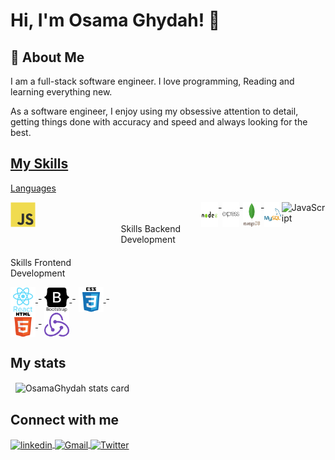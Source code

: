 # Hi, I'm Osama Ghydah! 👋
## 🚀 About Me


I am a full-stack software engineer. I love programming,
Reading and learning everything new.

As a software engineer, I enjoy using my obsessive attention to detail, getting things done with accuracy and speed and always looking for the best.<a href="https://developer.mozilla.org/en-US/docs/Web/JavaScript" target="blank">
  
  
  
  ## My Skills
  
  Languages
  <div style="display:flex">
  <div>
<img align="center" src="https://raw.githubusercontent.com/devicons/devicon/master/icons/javascript/javascript-original.svg" alt="JavaScript" height="40" width="40" />
</a>
   
  <br></br>
 Skills Frontend Development

<a href="https://reactjs.org/" target="blank">
<img align="center" src="https://raw.githubusercontent.com/devicons/devicon/master/icons/react/react-original-wordmark.svg" alt="React" height="40" width="40" />
</a>
-
<a href="https://getbootstrap.com" target="blank">
<img align="center" src="https://raw.githubusercontent.com/devicons/devicon/master/icons/bootstrap/bootstrap-plain-wordmark.svg" alt="Bootstrap" height="40" width="40" />
</a>
-
<a href="https://www.w3schools.com/css/" target="blank">
<img align="center" src="https://raw.githubusercontent.com/devicons/devicon/master/icons/css3/css3-original-wordmark.svg" alt="Css3" height="40" width="40" />
</a>
-
<a href="https://www.w3.org/html/" target="blank">
<img align="center" src="https://raw.githubusercontent.com/devicons/devicon/master/icons/html5/html5-original-wordmark.svg" alt="Html5" height="40" width="40" />
</a>
-
<a href="https://redux.js.org" target="blank">
<img align="center" src="https://raw.githubusercontent.com/devicons/devicon/master/icons/redux/redux-original.svg" alt="Redux" height="40" width="40" />
</a>
</div>
<br></br>
 Skills Backend Development
 
<a href="https://nodejs.org" target="blank">
<img align="center" src="https://raw.githubusercontent.com/devicons/devicon/master/icons/nodejs/nodejs-original-wordmark.svg" alt="Node.js" height="40" width="40" />
</a>
-
<a href="https://expressjs.com" target="blank">
<img align="center" src="https://raw.githubusercontent.com/devicons/devicon/master/icons/express/express-original-wordmark.svg" alt="Express" height="40" width="40" />
</a>
-
<a href="https://www.mongodb.com/" target="blank">
<img align="center" src="https://raw.githubusercontent.com/devicons/devicon/master/icons/mongodb/mongodb-original-wordmark.svg" alt="MongoDB" height="40" width="40" />
</a>
-
<a href="https://www.mysql.com/" target="blank">
<img align="center" src="https://raw.githubusercontent.com/devicons/devicon/master/icons/mysql/mysql-original-wordmark.svg" alt="MySQL" height="40" width="40" />
</a>

<div>
    <img align="center" src="https://i.pinimg.com/originals/16/fe/7e/16fe7e7fb6eebb3087b6dc418748ee56.gif" alt="JavaScript" height="150" width="150" />
</div>
</div>

  ## My stats

<p>&nbsp;
<img align="center" src="https://github-readme-stats.vercel.app/api?username=OsamaGhydah&show_icons=true&theme=highcontrast&title_color=000000&text_color=000000&bg_color=ffffff&hide_border=true" alt="OsamaGhydah stats card" /></p>




## Connect with me

<a href="https://www.linkedin.com/in/osamaghydah/" target="blank">
<img align="center" src="https://img.shields.io/badge/LinkedIn-0077B5?style=for-the-badge&logo=linkedin&logoColor=white" alt="linkedin" height="28" width="111" />
</a>

<a href="osama.ghydah@gmail.com" target="blank">
<img align="center" src="https://img.shields.io/badge/Gmail-D14836?style=for-the-badge&logo=gmail&logoColor=white" alt="Gmail" height="30" width="111" />
</a>

<a href="osama.alajoury97@gmail.com" target="blank">
<img align="center" src="https://img.shields.io/badge/Twitter-1DA1F2?style=for-the-badge&logo=twitter&logoColor=white" alt="Twitter" height="30" width="111" />
</a>


